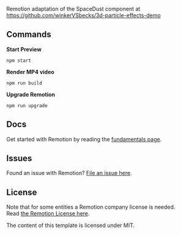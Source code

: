 Remotion adaptation of the SpaceDust component at https://github.com/winkerVSbecks/3d-particle-effects-demo

## Commands

**Start Preview**

```console
npm start
```

**Render MP4 video**

```console
npm run build
```

**Upgrade Remotion**

```console
npm run upgrade
```

## Docs

Get started with Remotion by reading the [fundamentals page](https://www.remotion.dev/docs/the-fundamentals).

## Issues

Found an issue with Remotion? [File an issue here](https://github.com/JonnyBurger/remotion/issues/new).

## License

Note that for some entities a Remotion company license is needed.  
Read [the Remotion License here](https://github.com/JonnyBurger/remotion/blob/main/LICENSE.md).

The content of this template is licensed under MIT.
